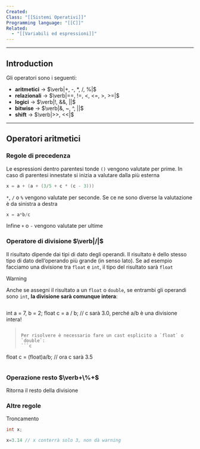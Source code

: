 ```yaml
---
Created: 
Class: "[[Sistemi Operativi]]"
Programming language: "[[C]]"
Related:
  - "[[Variabili ed espressioni]]"
---
```

---
## Introduction
Gli operatori sono i seguenti:
- **aritmetici** → $\verb|+, -, *, /, %|$
- **relazionali** → $\verb|==, !=, <, <=, >, >=|$
- **logici** → $\verb|!, &&, ||$
- **bitwise** → $\verb|&, ~, ^, ||$
- **shift** → $\verb|>>, <<|$

---
## Operatori aritmetici
### Regole di precedenza
Le espressioni dentro parentesi tonde `()` vengono valutate per prime. In caso di parentesi innestate si inizia a valutare dalla più esterna

```c
x = a + (a + (3/5 + c * (c - 3)))
```

`*`, `/` o `%` vengono valutate per seconde. Se ce ne sono diverse la valutazione è da sinistra a destra

```c
x = a*b/c
```

Infine `+` o `-` vengono valutate per ultime

### Operatore di divisione $\verb|/|$
Il risultato dipende dai tipi di dato degli operandi. Il risultato è dello stesso tipo di dato dell’operando più grande (in senso lato). Se ad esempio facciamo una divisione tra `float` e `int`, il tipo del risultato sarà `float`

>[!warning]
>Anche se assegni il risultato a un `float` o `double`, se entrambi gli operandi sono `int`, **la divisione sarà comunque intera**:
>```c
int a = 7, b = 2;
float c = a / b;  // c sarà 3.0, perché a/b è una divisione intera!
>```
>
>Per risolvere è necessario fare un cast esplicito a `float` o `double`:
>```c
float c = (float)a/b; // ora c sarà 3.5
>```

### Operazione resto $\verb+\%+$
Ritorna il resto della divisione

### Altre regole
Troncamento
```c
int x;

x=3.14 // x conterrà solo 3, non dà warning
```